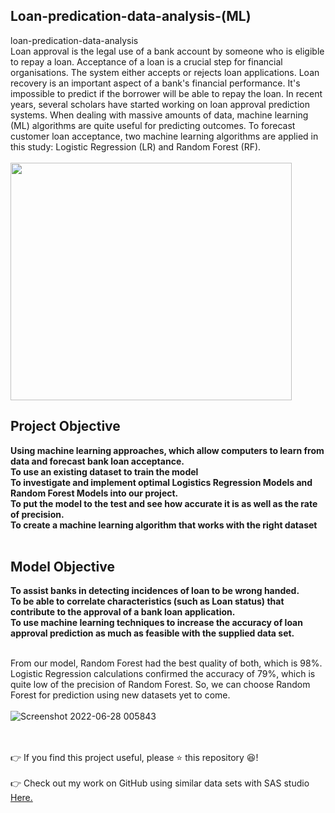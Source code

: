 ## Loan-predication-data-analysis-(ML)
loan-predication-data-analysis</br>
Loan approval is the legal use of a bank account by someone who is eligible to repay a loan.
Acceptance of a loan is a crucial step for financial organisations. The system either accepts or rejects
loan applications. Loan recovery is an important aspect of a bank's financial performance. It's
impossible to predict if the borrower will be able to repay the loan. In recent years, several scholars
have started working on loan approval prediction systems. When dealing with massive amounts of
data, machine learning (ML) algorithms are quite useful for predicting outcomes. To forecast
customer loan acceptance, two machine learning algorithms are applied in this study: Logistic
Regression (LR) and Random Forest (RF).</br></br>
<img src="https://user-images.githubusercontent.com/61687175/175861316-c8973813-001d-4916-86a7-07c02f81c0fa.png" width="450" height="380"></br>
## Project Objective
**Using machine learning approaches, which allow computers to learn from data and forecast
bank loan acceptance.**</br>
**To use an existing dataset to train the model**</br>
**To investigate and implement optimal Logistics Regression Models and Random Forest
Models into our project.**</br>
**To put the model to the test and see how accurate it is as well as the rate of precision.**</br>
**To create a machine learning algorithm that works with the right dataset**
</br></br>

## Model Objective 
**To assist banks in detecting incidences of loan to be wrong handed.**</br>
**To be able to correlate characteristics (such as Loan status) that contribute to the approval
of a bank loan application.**</br>
**To use machine learning techniques to increase the accuracy of loan approval prediction as
much as feasible with the supplied data set.**
</br></br>

From our model, Random Forest had the best quality of both, which is 98%. Logistic Regression
calculations confirmed the accuracy of 79%, which is quite low of the precision of Random Forest.
So, we can choose Random Forest for prediction using new datasets yet to come.
</br></br>
![Screenshot 2022-06-28 005843](https://user-images.githubusercontent.com/61687175/175995412-4eeca636-3b80-41d7-9f13-305ed94d1e9a.png)

</br></br> 
👉 If you find this project useful, please ⭐ this repository 😆!</br></br>
👉 Check out my work on GitHub using similar data sets with SAS studio <a href="https://github.com/sinoyon?tab=repositories">Here. </a>

